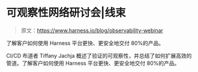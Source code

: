 # 可观察性网络研讨会|线束

> 原文：<https://www.harness.io/blog/observability-webinar>

了解客户如何使用 Harness 平台更快、更安全地交付 80%的产品。

CI/CD 布道者 Tiffany Jachja 概述了验证的可观察性，并总结了如何扩展高效的管道。了解客户如何使用 Harness 平台更快、更安全地交付 80%的产品。